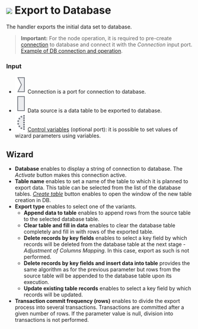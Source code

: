 # ![ ](../../images/icons/data-sources/db-database-export_default.svg) Export to Database

The handler exports the initial data set to database.

> **Important:** For the node operation, it is required to pre-create [connection](../connections/README.md) to database and connect it with the *Connection* input port. [Example of DB connection and operation](../../quick-start/database.md).

### Input

* ![ ](../../images/icons/app/node/ports/inputs/link_inactive.svg) Connection is a port for connection to database.
* ![ ](../../images/icons/app/node/ports/inputs/table_inactive.svg) Data source is a data table to be exported to database.
* ![ ](../../images/icons/app/node/ports/inputs-optional/variable_inactive.svg) [Control variables](../../scenario/variables/control-variables.md) (optional port): it is possible to set values of wizard parameters using variables.

## Wizard

* **Database** enables to display a string of connection to database. The *Activate* button makes this connection active.
* **Table name** enables to set a name of the table to which it is planned to export data. This table can be selected from the list of the database tables. [*Create table*](./database/new-table-design.md) button enables to open the window of the new table creation in DB.
* **Export type** enables to select one of the variants.
   * **Append data to table** enables to append rows from the source table to the selected database table.
   * **Clear table and fill in data** enables to clear the database table completely and fill in with rows of the exported table.
   * **Delete records by key fields** enables to select a key field by which records will be deleted from the database table at the next stage - *Adjustment of Columns Mapping*. In this case, export as such is not performed.
   * **Delete records by key fields and insert data into table** provides the same algorithm as for the previous parameter but rows from the source table will be appended to the database table upon its execution.
   * **Update existing table records** enables to select a key field by which records will be updated.
* **Transaction commit frequency (rows)** enables to divide the export process into several transactions. Transactions are committed after a given number of rows. If the parameter value is null, division into transactions is not performed.
